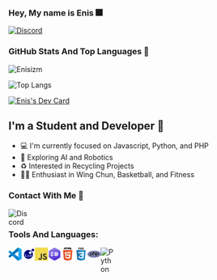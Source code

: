 ### Hey, My name is Enis 🎆

[![Discord](https://img.shields.io/discord/852993180445310997?label=Discord&logo=Discord)][discord]

### GitHub Stats And Top Languages 📌

![Enisizm](https://github-readme-stats.vercel.app/api?username=Enisizm&show_icons=true&theme=dark)

![Top Langs](https://github-readme-stats.vercel.app/api/top-langs/?username=Enisizm&layout=compact&theme=dark)

<a href="https://app.daily.dev/enisizm"><img src="https://api.daily.dev/devcards/v2/5uh9BVEAuuXPioiK0Nuvg.png?type=default&r=zk0" width="356" alt="Enis's Dev Card"/></a>

## I'm a Student and Developer 🎇

- 💻 I'm currently focused on Javascript, Python, and PHP
- 🤖 Exploring AI and Robotics
- ♻️ Interested in Recycling Projects
- 🏋️‍♂️ Enthusiast in Wing Chun, Basketball, and Fitness

### Contact With Me 🤙

[<img align="left" alt="Discord" width="44px" src="https://i.ibb.co/YtNhB1V/icons8-discord-new-logo-48.png" />][discord]

<br />

### Tools And Languages:

<img align="left" alt="Visual Studio Code" width="26px" src="https://raw.githubusercontent.com/github/explore/80688e429a7d4ef2fca1e82350fe8e3517d3494d/topics/visual-studio-code/visual-studio-code.png" />
<img align="left" alt="Lua" width="26px" src="https://raw.githubusercontent.com/github/explore/80688e429a7d4ef2fca1e82350fe8e3517d3494d/topics/lua/lua.png" />
<img align="left" alt="JavaScript" width="26px" src="https://raw.githubusercontent.com/github/explore/80688e429a7d4ef2fca1e82350fe8e3517d3494d/topics/javascript/javascript.png" />
<img align="left" alt="C#" width="26px" src="https://raw.githubusercontent.com/github/explore/80688e429a7d4ef2fca1e82350fe8e3517d3494d/topics/csharp/csharp.png" />
<img align="left" alt="HTML5" width="26px" src="https://raw.githubusercontent.com/github/explore/80688e429a7d4ef2fca1e82350fe8e3517d3494d/topics/html/html.png" />
<img align="left" alt="CSS3" width="26px" src="https://raw.githubusercontent.com/github/explore/80688e429a7d4ef2fca1e82350fe8e3517d3494d/topics/css/css.png" />
<img align="left" alt="PHP" width="26px" src="https://raw.githubusercontent.com/devicons/devicon/master/icons/php/php-original.svg" />
<img align="left" alt="Python" width="26px" src="https://raw.githubusercontent.com/devicon/master/icons/python/python-original.svg" />

<br />
<br />

[discord]: https://discord.gg/cYpR8mcxbC
